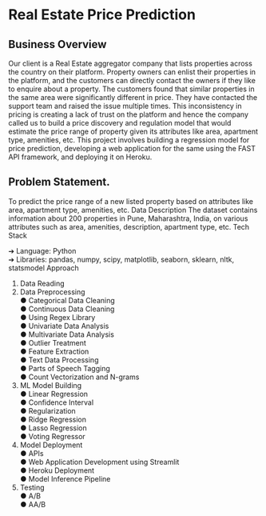 # Real Estate Price Prediction

## Business Overview
Our client is a Real Estate aggregator company that lists properties across the country
on their platform. Property owners can enlist their properties in the platform, and the
customers can directly contact the owners if they like to enquire about a property.
The customers found that similar properties in the same area were significantly different
in price. They have contacted the support team and raised the issue multiple times.
This inconsistency in pricing is creating a lack of trust on the platform and hence the
company called us to build a price discovery and regulation model that would estimate
the price range of property given its attributes like area, apartment type, amenities, etc.
This project involves building a regression model for price prediction, developing a web
application for the same using the FAST API framework, and deploying it on Heroku.


## Problem Statement.
To predict the price range of a new listed property based on attributes like area,
apartment type, amenities, etc.
Data Description
The dataset contains information about 200 properties in Pune, Maharashtra, India, on
various attributes such as area, amenities, description, apartment type, etc.
Tech Stack

➔ Language: Python \
➔ Libraries:  pandas, numpy, scipy, matplotlib, seaborn, sklearn, nltk, statsmodel
Approach 
1. Data Reading
2. Data Preprocessing \
● Categorical Data Cleaning \
● Continuous Data Cleaning \
● Using Regex Library \
● Univariate Data Analysis \
● Multivariate Data Analysis \
● Outlier Treatment \
● Feature Extraction \
● Text Data Processing \
● Parts of Speech Tagging \
● Count Vectorization and N-grams 
3. ML Model Building \
● Linear Regression \
● Confidence Interval \
● Regularization \
● Ridge Regression \
● Lasso Regression \
● Voting Regressor 
4. Model Deployment \
● APIs \
● Web Application Development using Streamlit \
● Heroku Deployment \
● Model Inference Pipeline 
5. Testing \
● A/B \
● AA/B
